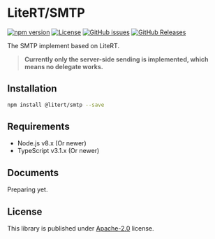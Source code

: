 # LiteRT/SMTP

[![npm version](https://img.shields.io/npm/v/@litert/smtp.svg?colorB=brightgreen)](https://www.npmjs.com/package/@litert/smtp "Stable Version")
[![License](https://img.shields.io/npm/l/@litert/smtp.svg?maxAge=2592000?style=plastic)](https://github.com/litert/smtp/blob/master/LICENSE)
[![GitHub issues](https://img.shields.io/github/issues/litert/smtp.js.svg)](https://github.com/litert/smtp.js/issues)
[![GitHub Releases](https://img.shields.io/github/release/litert/smtp.js.svg)](https://github.com/litert/smtp.js/releases "Stable Release")

The SMTP implement based on LiteRT.

> **Currently only the server-side sending is implemented, which means no delegate works.**

## Installation

```sh
npm install @litert/smtp --save
```

## Requirements

- Node.js v8.x (Or newer)
- TypeScript v3.1.x (Or newer)

## Documents

Preparing yet.

## License

This library is published under [Apache-2.0](./LICENSE) license.
